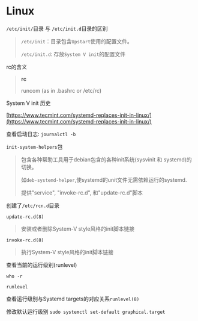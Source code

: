 # Linux

`/etc/init/`目录 与 `/etc/init.d`目录的区别

> `/etc/init`：目录包含`Upstart`使用的配置文件。
>
> `/etc/init.d`: 存放`System V init`的配置文件



rc的含义

> **rc**
>
> runcom (as in .bashrc or /etc/rc)



System V init 历史

[https://www.tecmint.com/systemd-replaces-init-in-linux/](https://www.tecmint.com/systemd-replaces-init-in-linux/)

查看启动日志: `journalctl -b`

`init-system-helpers`包

>
> 包含各种帮助工具用于debian包含的各种init系统(sysvinit 和 systemd)的切换。
>
> 如`deb-systemd-helper`,使systemd的unit文件无需依赖运行的systemd.
>
> 提供"service", "invoke-rc.d",  和"update-rc.d"脚本

创建了`/etc/rcn.d`目录

`update-rc.d(8)`

> 安装或者删除System-V style风格的init脚本链接

`invoke-rc.d(8)`

> 执行System-V style风格的init脚本链接



查看当前的运行级别(runlevel)

`who -r`

`runlevel`

查看运行级别与Systemd targets的对应关系`runlevel(8)`

修改默认运行级别 `sudo systemctl set-default graphical.target`

